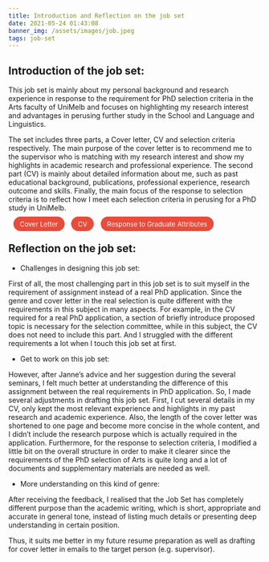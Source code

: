 ```yaml
---
title: Introduction and Reflection on the job set
date: 2021-05-24 01:43:08
banner_img: /assets/images/job.jpeg
tags: job-set
---
```


## Introduction of the job set:

This job set is mainly about my personal background and research experience in response to the requirement for PhD selection criteria in the Arts faculty of UniMelb and focuses on highlighting my research interest and advantages in perusing further study in the School and Language and Linguistics.

The set includes three parts, a Cover letter, CV and selection criteria respectively. The main purpose of the cover letter is to recommend me to the supervisor who is matching with my research interest and show my highlights in academic research and professional experience. The second part (CV) is mainly about detailed information about me, such as past educational background, publications, professional experience, research outcome and skills. Finally, the main focus of the response to selection criteria is to reflect how I meet each selection criteria in perusing for a PhD study in UniMelb. 

<a href="/2021/05/18/cover-letter/" style="background: #E74C3C;border-radius: 2em;color: #fff;font-size: 13px;padding: .5em 1em;border: 0;margin-left: .75em;text-decoration: none;transition: all 0.2s ease-in-out 0s;" >Cover Letter<a/> <a href="/2021/05/18/cv/" style="background: #E74C3C;border-radius: 2em;color: #fff;font-size: 13px;padding: .5em 1em;border: 0;margin-left: .75em;text-decoration: none;transition: all 0.2s ease-in-out 0s;" >CV<a/> <a href="/2021/05/20/response/" style="background: #E74C3C;border-radius: 2em;color: #fff;font-size: 13px;padding: .5em 1em;border: 0;margin-left: .75em;text-decoration: none;transition: all 0.2s ease-in-out 0s;" >Response to Graduate Attributes<a/>

<!-- more -->

## Reflection on the job set:

- Challenges in designing this job set:

First of all, the most challenging part in this job set is to suit myself in the requirement of assignment instead of a real PhD application. Since the genre and cover letter in the real selection is quite different with the requirements in this subject in many aspects. For example, in the CV required for a real PhD application, a section of briefly introduce proposed topic is necessary for the selection committee, while in this subject, the CV does not need to include this part. And I struggled with the different requirements a lot when I touch this job set at first.

- Get to work on this job set:

However, after Janne’s advice and her suggestion during the several seminars, I felt much better at understanding the difference of this assignment between the real requirements in PhD application. So, I made several adjustments in drafting this job set. First, I cut several details in my CV, only kept the most relevant experience and highlights in my past research and academic experience. Also, the length of the cover letter was shortened to one page and become more concise in the whole content, and I didn’t include the research purpose which is actually required in the application. Furthermore, for the response to selection criteria, I modified a little bit on the overall structure in order to make it clearer since the requirements of the PhD selection of Arts is quite long and a lot of documents and supplementary materials are needed as well.

- More understanding on this kind of genre:

After receiving the feedback, I realised that the Job Set has completely different purpose than the academic writing, which is short, appropriate and accurate in general tone, instead of listing much details or presenting deep understanding in certain position.


Thus, it suits me better in my future resume preparation as well as drafting for cover letter in emails to the target person (e.g. supervisor).

